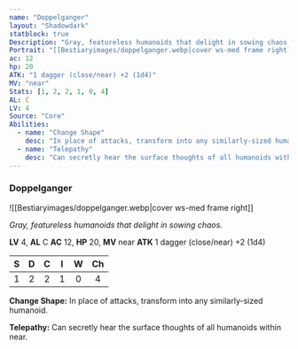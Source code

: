 ```yaml
---
name: "Doppelganger"
layout: "Shadowdark"
statblock: true
Description: "Gray, featureless humanoids that delight in sowing chaos."
Portrait: "[[Bestiaryimages/doppelganger.webp|cover ws-med frame right]]"
ac: 12
hp: 20
ATK: "1 dagger (close/near) +2 (1d4)"
MV: "near"
Stats: [1, 2, 2, 1, 0, 4]
AL: C
LV: 4
Source: "Core"
Abilities:
  - name: "Change Shape"
    desc: "In place of attacks, transform into any similarly-sized humanoid."
  - name: "Telepathy"
    desc: "Can secretly hear the surface thoughts of all humanoids within near."
---
```


### Doppelganger

![[Bestiaryimages/doppelganger.webp|cover ws-med frame right]]

_Gray, featureless humanoids that delight in sowing chaos._

**LV** 4, **AL** C
**AC** 12, **HP** 20, **MV** near
**ATK** 1 dagger (close/near) +2 (1d4)

|  S  |  D  |  C  |  I  |  W  |  Ch  |
|:---:|:---:|:---:|:---:|:---:|:----:|
| 1 | 2 | 2 | 1 | 0 | 4 |

**Change Shape:** In place of attacks, transform into any similarly-sized humanoid.

**Telepathy:** Can secretly hear the surface thoughts of all humanoids within near.

